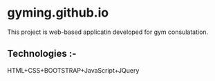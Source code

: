 # gyming.github.io
This project is web-based applicatin developed for gym consulatation.


Technologies :-
-------------------
HTML+CSS+BOOTSTRAP+JavaScript+JQuery
